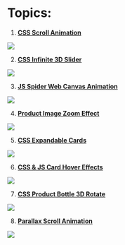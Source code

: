 # Topics:

1. **[CSS Scroll Animation](https://github.com/opanchen/ui-toolkit-01/tree/01-css-scroll-animation)**

![](https://media.giphy.com/media/v1.Y2lkPTc5MGI3NjExNnlkbnJ0ZXNpMWY3cG52dTdseGgxMHFlZWNqa2E5OWQ3OWRjcXUycyZlcD12MV9pbnRlcm5hbF9naWZfYnlfaWQmY3Q9Zw/NMNaYQua9mTCcTndpy/giphy-downsized-large.gif)

2. **[CSS Infinite 3D Slider](https://github.com/opanchen/ui-toolkit-01/tree/02-infinite-3D-slider)**

![](https://media.giphy.com/media/v1.Y2lkPTc5MGI3NjExOWQxbTR3MGh4czEwNG5uMmthcmFvYmI3cDl6eWl2YzF5azNrZGZ1aSZlcD12MV9pbnRlcm5hbF9naWZfYnlfaWQmY3Q9Zw/TF3DMN62CBtEBEwWwt/giphy.gif)

3. **[JS Spider Web Canvas Animation](https://github.com/opanchen/ui-toolkit-01/tree/03-spider-web-canvas-animation)**

![](https://media.giphy.com/media/v1.Y2lkPTc5MGI3NjExd29odW1yd3dpZTNqNjNic3I0MGE2bHA0dzF1Z3BqZWJ3OTN6eTJvcSZlcD12MV9pbnRlcm5hbF9naWZfYnlfaWQmY3Q9Zw/kRcdmsMN3t6uxnucaF/giphy.gif)

4. **[Product Image Zoom Effect](https://github.com/opanchen/ui-toolkit-01/tree/04-image-zoom-effect)**

![](https://media.giphy.com/media/v1.Y2lkPTc5MGI3NjExcTJ3OXBwbTFxbnIycXE4NDE2enAzZGM5ZnpnZ2g3ZTJhdW93emgzcyZlcD12MV9pbnRlcm5hbF9naWZfYnlfaWQmY3Q9Zw/aT7z170IHHBEzqyFCt/giphy.gif)

5. **[CSS Expandable Cards](https://github.com/opanchen/ui-toolkit-01/tree/05-css-expandable-cards)**

![](https://media.giphy.com/media/v1.Y2lkPTc5MGI3NjExd2FkYWlyZ2kxdWJwY3piMjE5YzB3eHF6cm91cDc1dXFobnpmbjF0aiZlcD12MV9pbnRlcm5hbF9naWZfYnlfaWQmY3Q9Zw/99iloMTLXmSfXeSh1H/giphy.gif)

6. **[CSS & JS Card Hover Effects](https://github.com/opanchen/ui-toolkit-01/tree/06-css-card-hover-effects)**

![](https://media.giphy.com/media/v1.Y2lkPTc5MGI3NjExY3FldzA3YXZmMWlpNDByaHN1NW9nam40ZjMwMDEyeTcwZDFlOGllZiZlcD12MV9pbnRlcm5hbF9naWZfYnlfaWQmY3Q9Zw/e4AqCE7iebfCSZ7BFZ/giphy.gif)

7. **[CSS Product Bottle 3D Rotate](https://github.com/opanchen/ui-toolkit-01/tree/07-css-bottle-3d-rotate)**

![](https://media.giphy.com/media/v1.Y2lkPTc5MGI3NjExajFlZnRpaTNwNjBzaWs4MGcwcXJkZXVsb2E5YXdnbWZ3YTR1aTlhdSZlcD12MV9pbnRlcm5hbF9naWZfYnlfaWQmY3Q9Zw/qiXaFdka5AWGz7pIVV/giphy.gif)

8. **[Parallax Scroll Animation](https://github.com/opanchen/ui-toolkit-01/tree/08-parallax-scroll-animation)**

![](https://media.giphy.com/media/v1.Y2lkPTc5MGI3NjExbmplcDdsZHR4OW9lMGlvenF4NXdhdTByYWFhb2pjNXd1MXN3bXZjYSZlcD12MV9pbnRlcm5hbF9naWZfYnlfaWQmY3Q9Zw/uUgxwb9mwLdB4A0Dek/giphy.gif)
